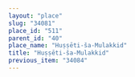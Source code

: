 ```yaml
---
layout: "place"
slug: "34081"
place_id: "511"
parent_id: "40"
place_name: "Huṣṣēti-ša-Mulakkid"
title: "Huṣṣēti-ša-Mulakkid"
previous_item: "34084"
---
```

